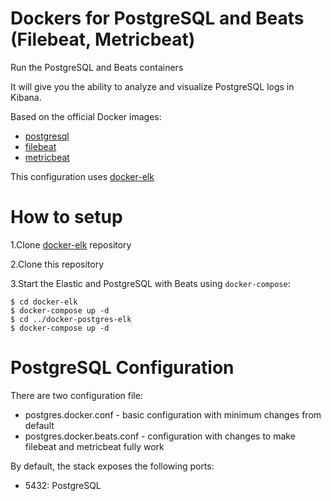 # Dockers for PostgreSQL and Beats (Filebeat, Metricbeat)

Run the PostgreSQL and Beats containers

It will give you the ability to analyze and visualize PostgreSQL logs in Kibana.

Based on the official Docker images:

* [postgresql](https://github.com/docker-library/postgres)
* [filebeat](https://github.com/elastic/beats-docker)
* [metricbeat](https://github.com/elastic/beats-docker)

This configuration uses [docker-elk](https://github.com/tartemov/docker-elk.git)

# How to setup 

1.Clone [docker-elk](https://github.com/tartemov/docker-elk.git) repository

2.Clone this repository

3.Start the Elastic and PostgreSQL with Beats using `docker-compose`:

```console
$ cd docker-elk
$ docker-compose up -d
$ cd ../docker-postgres-elk
$ docker-compose up -d
```

# PostgreSQL Configuration

There are two configuration file:

* postgres.docker.conf - basic configuration with minimum changes from default
* postgres.docker.beats.conf - configuration with changes to make filebeat and metricbeat fully work

By default, the stack exposes the following ports:
* 5432: PostgreSQL 
